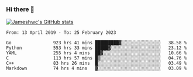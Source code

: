 ### Hi there 👋

[![Jameshwc's GitHub stats](https://github-readme-stats.vercel.app/api?username=jameshwc)](https://github.com/anuraghazra/github-readme-stats)

<!--START_SECTION:waka-->

```text
From: 13 April 2019 - To: 25 February 2023

Go                923 hrs 41 mins █████████▓░░░░░░░░░░░░░░░   38.58 %
Python            553 hrs 33 mins █████▓░░░░░░░░░░░░░░░░░░░   23.12 %
YAML              255 hrs 4 mins  ██▓░░░░░░░░░░░░░░░░░░░░░░   10.66 %
C                 113 hrs 57 mins █▒░░░░░░░░░░░░░░░░░░░░░░░   04.76 %
C++               83 hrs 26 mins  █░░░░░░░░░░░░░░░░░░░░░░░░   03.49 %
Markdown          74 hrs 4 mins   ▓░░░░░░░░░░░░░░░░░░░░░░░░   03.09 %
```

<!--END_SECTION:waka-->
